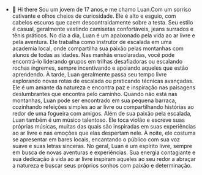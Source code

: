 - 👋 Hi there
Sou um jovem de 17 anos,e me chamo Luan.Com um sorriso cativante e olhos cheios de curiosidade. Ele é alto e esguio, com cabelos escuros que caem descontraidamente sobre a testa. Seu estilo é casual, geralmente vestindo camisetas confortáveis, jeans surrados e tênis práticos.
No dia a dia, Luan é um apaixonado pela vida ao ar livre e pela aventura. Ele trabalha como instrutor de escalada em uma academia local, onde compartilha sua paixão pelas montanhas com alunos de todas as idades. Nas manhãs ensolaradas, você pode encontrá-lo liderando grupos em trilhas desafiadoras ou escalando rochas íngremes, sempre incentivando e apoiando aqueles que estão aprendendo.
À tarde, Luan geralmente passa seu tempo livre explorando novas rotas de escalada ou praticando técnicas avançadas. Ele é um amante da natureza e encontra paz e inspiração nas paisagens deslumbrantes que encontra pelo caminho. Quando não está nas montanhas, Luan pode ser encontrado em sua pequena barraca, cozinhando refeições simples ao ar livre ou compartilhando histórias ao redor de uma fogueira com amigos.
Além de sua paixão pela escalada, Luan também é um músico talentoso. Ele toca violão e escreve suas próprias músicas, muitas das quais são inspiradas em suas experiências ao ar livre e nas emoções que elas despertam nele. À noite, ele costuma se apresentar em bares locais, encantando o público com sua voz suave e suas letras sinceras.
No geral, Luan é um espírito livre, sempre em busca de novas aventuras e experiências. Sua energia contagiante e sua dedicação à vida ao ar livre inspiram aqueles ao seu redor a abraçar a natureza e buscar seus próprios sonhos com paixão e determinação.



